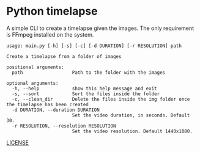 # Python timelapse

A simple CLI to create a timelapse given the images.
The only requirement is FFmpeg installed on the system.

```
usage: main.py [-h] [-s] [-c] [-d DURATION] [-r RESOLUTION] path

Create a timelapse from a folder of images

positional arguments:
  path                  Path to the folder with the images

optional arguments:
  -h, --help            show this help message and exit
  -s, --sort            Sort the files inside the folder
  -c, --clean_dir       Delete the files inside the img folder once the timelapse has been created
  -d DURATION, --duration DURATION
                        Set the video duration, in seconds. Default 30.
  -r RESOLUTION, --resolution RESOLUTION
                        Set the video resolution. Default 1440x1080.
```

[LICENSE](LICENSE)
